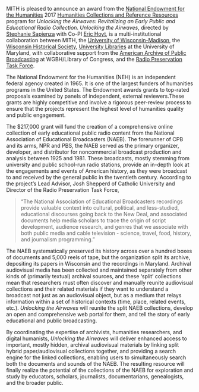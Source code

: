 MITH is pleased to announce an award from the [National Endowment for the Humanities](http://www.neh.gov/) 2017 [Humanities Collections and Reference Resources](https://www.neh.gov/grants/preservation/humanities-collections-and-reference-resources) program for _Unlocking the Airwaves: Revitalizing an Early Public and Educational Radio Collection_. _Unlocking the Airwaves_, directed by [Stephanie Sapienza](https://www.stephaniesapienza.com/) with Co-PI [Eric Hoyt](http://erichoyt.org/), is a multi-institutional collaboration between MITH, the [University of Wisconsin-Madison](https://commarts.wisc.edu/), the [Wisconsin Historical Society](https://www.wisconsinhistory.org/), [University Libraries](http://www.lib.umd.edu/) at the University of Maryland, with collaborative support from the [American Archive of Public Broadcasting](http://americanarchive.org/) at WGBH/Library of Congress, and the [Radio Preservation Task Force](https://www.loc.gov/programs/national-recording-preservation-plan/about-this-program/radio-preservation-task-force/).

The National Endowment for the Humanities (NEH) is an independent federal agency created in 1965. It is one of the largest funders of humanities programs in the United States. The Endowment awards grants to top-rated proposals examined by panels of independent, external reviewers.These grants are highly competitive and involve a rigorous peer-review process to ensure that the projects represent the highest level of humanities quality and public engagement.

The \$217,000 grant will fund the creation of a comprehensive online collection of early educational public radio content from the National Association of Educational Broadcasters (NAEB). The forerunner of CPB and its arms, NPR and PBS, the NAEB served as the primary organizer, developer, and distributor for noncommercial broadcast production and analysis between 1925 and 1981. These broadcasts, mostly stemming from university and public school-run radio stations, provide an in-depth look at the engagements and events of American history, as they were broadcast to and received by the general public in the twentieth century. According to the project’s Lead Advisor, Josh Shepperd of Catholic University and Director of the Radio Preservation Task Force,

> “The National Association of Educational Broadcasters recordings provide valuable context into cultural, political, and less-studied, educational discourses going back to the New Deal, and associated documents help media scholars to trace the origin of script development, audience research, and genres that we associate with both public media and cable television - science, travel, food, history, and journalism programming.”

The NAEB systematically preserved its history across over a hundred boxes of documents and 5,000 reels of tape, but the organization split its archive, depositing its papers in Wisconsin and the recordings in Maryland. Archival audiovisual media has been collected and maintained separately from other kinds of (primarily textual) archival sources, and these ‘split’ collections mean that researchers must often discover and manually reunite audiovisual collections and their related materials if they want to understand a broadcast not just as an audiovisual object, but as a medium that relays information within a set of historical contexts (time, place, related events, etc.). _Unlocking the Airwaves_ will reunite the split NAEB collections, develop an open and comprehensive web portal for them, and tell the story of early educational and public broadcasting.

By coordinating the expertise of archivists, humanities researchers, and digital humanists, _Unlocking the Airwaves_ will deliver enhanced access to important, mostly hidden, archival audiovisual materials by linking split hybrid paper/audiovisual collections together, and providing a search engine for the linked collections, enabling users to simultaneously search both the documents and sounds of the NAEB. The resulting resource will finally realize the potential of the collections of the NAEB for exploration and study by educators, scholars, journalists, documentarians, genealogists, and the broader public.